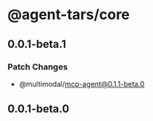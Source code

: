 # @agent-tars/core

## 0.0.1-beta.1

### Patch Changes

- @multimodal/mcp-agent@0.1.1-beta.0

## 0.0.1-beta.0
